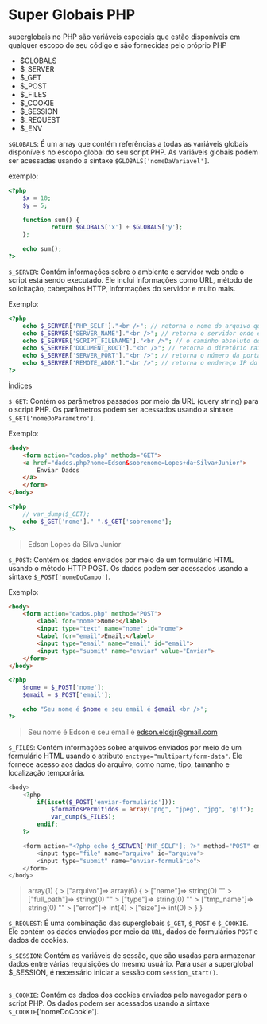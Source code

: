 # Super Globais PHP

superglobais no PHP são variáveis especiais que estão disponíveis em qualquer escopo do seu código e são fornecidas pelo próprio PHP

- $GLOBALS
- $_SERVER
- $_GET
- $_POST
- $_FILES
- $_COOKIE
- $_SESSION
- $_REQUEST
- $_ENV

`$GLOBALS`: É um array que contém referências a todas as variáveis ​​globais disponíveis no escopo global do seu script PHP. As variáveis ​​globais podem ser acessadas usando a sintaxe `$GLOBALS['nomeDaVariavel']`.

exemplo: 
```php
<?php
    $x = 10;
    $y = 5;

    function sum() {
            return $GLOBALS['x'] + $GLOBALS['y'];
    };

    echo sum();
?>
```

`$_SERVER`: Contém informações sobre o ambiente e servidor web onde o script está sendo executado. Ele inclui informações como URL, método de solicitação, cabeçalhos HTTP, informações do servidor e muito mais.

Exemplo:

```php
<?php
    echo $_SERVER['PHP_SELF']."<br />"; // retorna o nome do arquivo que está sendo executado.
    echo $_SERVER['SERVER_NAME']."<br />"; // retorna o servidor onde está sendo executado.
    echo $_SERVER['SCRIPT_FILENAME']."<br />"; // o caminho absoluto do arquivo que está sendo executado.
    echo $_SERVER['DOCUMENT_ROOT']."<br />"; // retorna o diretório raiz do servidor web.
    echo $_SERVER['SERVER_PORT']."<br />"; // retorna o número da porta do servidor web
    echo $_SERVER['REMOTE_ADDR']."<br />"; // retorna o endereço IP do cliente que fez a solicitação ao servidor.
?>
```

[Índices](https://www.php.net/manual/pt_BR/reserved.variables.server.php)


`$_GET`: Contém os parâmetros passados por meio da URL (query string) para o script PHP. Os parâmetros podem ser acessados usando a sintaxe `$_GET['nomeDoParametro']`.

Exemplo:

```html
<body>
    <form action="dados.php" methods="GET">
    <a href="dados.php?nome=Edson&sobrenome=Lopes+da+Silva+Junior">
        Enviar Dados
    </a>
    </form>
</body>
```

```php
<?php
    // var_dump($_GET);
    echo $_GET['nome']." ".$_GET['sobrenome'];
?>
```
> Edson Lopes da Silva Junior

`$_POST`: Contém os dados enviados por meio de um formulário HTML usando o método HTTP POST. Os dados podem ser acessados usando a sintaxe `$_POST['nomeDoCampo']`.

Exemplo:

```html
<body>
    <form action="dados.php" method="POST">
        <label for="nome">Nome:</label>
        <input type="text" name="nome" id="nome">
        <label for="email">Email:</label>
        <input type="email" name="email" id="email">
        <input type="submit" name="enviar" value="Enviar">
    </form>
</body>
```

```php
<?php
    $nome = $_POST['nome'];
    $email = $_POST['email'];

    echo "Seu nome é $nome e seu email é $email <br />";
?>
```

> Seu nome é Edson e seu email é edson.eldsjr@gmail.com

`$_FILES`: Contém informações sobre arquivos enviados por meio de um formulário HTML usando o atributo `enctype="multipart/form-data"`. Ele fornece acesso aos dados do arquivo, como nome, tipo, tamanho e localização temporária.

```php
<body>
    <?php 
        if(isset($_POST['enviar-formulário'])):
            $formatosPermitidos = array("png", "jpeg", "jpg", "gif");
            var_dump($_FILES);
        endif;
    ?>

    <form action="<?php echo $_SERVER['PHP_SELF']; ?>" method="POST" enctype="multipart/form-data"> <!-- Sem isso não tem upload de arquivos -->
        <input type="file" name="arquivo" id="arquivo">
        <input type="submit" name="enviar-formulário">
    </form>
</body>
```

> array(1) { 
    > ["arquivo"]=> array(6) { 
        > ["name"]=> string(0) "" 
        > ["full_path"]=> string(0) "" 
        > ["type"]=> string(0) "" 
        > ["tmp_name"]=> string(0) "" 
        > ["error"]=> int(4) 
        > ["size"]=> int(0) 
    > } 
> }

`$_REQUEST`: É uma combinação das superglobais `$_GET`, `$_POST` e `$_COOKIE`. Ele contém os dados enviados por meio da `URL`, dados de formulários `POST` e dados de cookies.

`$_SESSION`: Contém as variáveis de sessão, que são usadas para armazenar dados entre várias requisições do mesmo usuário. Para usar a superglobal $_SESSION, é necessário iniciar a sessão com `session_start()`.

```php

```

`$_COOKIE`: Contém os dados dos cookies enviados pelo navegador para o script PHP. Os dados podem ser acessados usando a sintaxe `$_COOKIE`['nomeDoCookie'].
